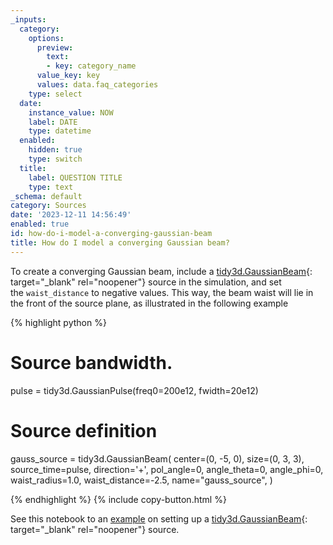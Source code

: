 ```yaml
---
_inputs:
  category:
    options:
      preview:
        text:
        - key: category_name
      value_key: key
      values: data.faq_categories
    type: select
  date:
    instance_value: NOW
    label: DATE
    type: datetime
  enabled:
    hidden: true
    type: switch
  title:
    label: QUESTION TITLE
    type: text
_schema: default
category: Sources
date: '2023-12-11 14:56:49'
enabled: true
id: how-do-i-model-a-converging-gaussian-beam
title: How do I model a converging Gaussian beam?
---
```


To create a converging Gaussian beam, include a&nbsp;[tidy3d.GaussianBeam](https://docs.flexcompute.com/projects/tidy3d/en/latest/_autosummary/tidy3d.GaussianBeam.html){: target="_blank" rel="noopener"}&nbsp;source in the simulation, and set the&nbsp;`waist_distance`&nbsp;to negative values. This way, the beam waist will lie in the front of the source plane, as illustrated in the following example

<div markdown class="code-snippet">{% highlight python %}

# Source bandwidth.
pulse = tidy3d.GaussianPulse(freq0=200e12, fwidth=20e12)

# Source definition
gauss_source = tidy3d.GaussianBeam(
  center=(0, -5, 0),
  size=(0, 3, 3),
  source_time=pulse,
  direction='+',
  pol_angle=0,
  angle_theta=0,
  angle_phi=0,
  waist_radius=1.0,
  waist_distance=-2.5,
  name="gauss_source",
)

{% endhighlight %}
{% include copy-button.html %}</div>

See this notebook to an&nbsp;[example](https://www.flexcompute.com/tidy3d/examples/notebooks/EdgeCoupler/)&nbsp;on setting up a [tidy3d.GaussianBeam](https://docs.flexcompute.com/projects/tidy3d/en/latest/_autosummary/tidy3d.GaussianBeam.html){: target="_blank" rel="noopener"}&nbsp;source.